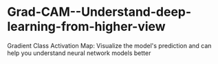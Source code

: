 # Grad-CAM--Understand-deep-learning-from-higher-view
Gradient Class Activation Map: Visualize the model's prediction and can help you understand neural network models better
